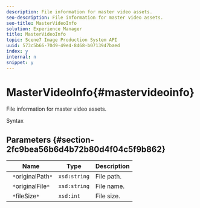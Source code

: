 ```yaml
---
description: File information for master video assets.
seo-description: File information for master video assets.
seo-title: MasterVideoInfo
solution: Experience Manager
title: MasterVideoInfo
topic: Scene7 Image Production System API
uuid: 573c5b66-70d9-49e4-8468-b0713947baed
index: y
internal: n
snippet: y
---
```


# MasterVideoInfo{#mastervideoinfo}

File information for master video assets.

 Syntax 

## Parameters {#section-2fc9bea56b6d4b72b80d4f04c5f9b862}

|  Name  | Type  | Description  |
|---|---|---|
|  ` *`originalPath`*`  | `xsd:string`  | File path.  |
|  ` *`originalFile`*`  | `xsd:string`  | File name.  |
|  ` *`fileSize`*`  | `xsd:int`  | File size.  |

